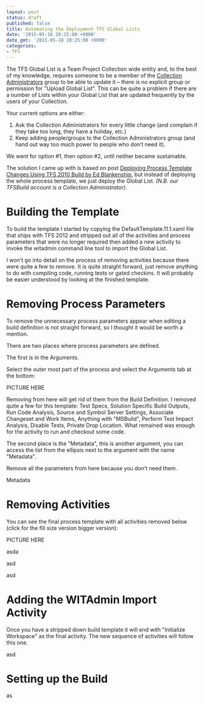 ```yaml
---
layout: post
status: draft
published: false
title: Automating the Deployment TFS Global Lists
date: '2015-05-18 20:25:00 +0000'
date_gmt: '2015-05-18 20:25:00 +0000'
categories:
- TFS
---
```

The TFS Global List is a Team Project Collection wide entity and, to the best of my knowledge, requires someone to be a member of the [Collection Administrators](http://msdn.microsoft.com/en-us/library/dd547204.aspx) group to be able to update it – there is no explicit group or permission for "Upload Global List". This can be quite a problem if there are a number of Lists within your Global List that are updated frequently by the users of your Collection. 

Your current options are either:

 1. Ask the Collection Administrators for every little change (and complain if they take too long, they have a holiday, etc.) 
 2. Keep adding people/groups to the Collection Administrators group (and hand out way too much power to people who don’t need it).
 
We went for option #1, then option #2, until neither became sustainable.

The solution I came up with is based on post [Deploying Process Template Changes Using TFS 2010 Build by Ed Blankenship](http://www.edsquared.com/2010/06/18/Deploying+Process+Template+Changes+Using+TFS+2010+Build.aspx), but instead of deploying the whole process template, we just deploy the Global List. *(N.B. our TFSBuild account is a Collection Administrator)*.

# Building the Template

To build the template I started by copying the DefaultTemplate.11.1.xaml file that ships with TFS 2012 and stripped out all of the activities and process parameters that were no longer required then added a new activity to invoke the witadmin command line tool to import the Global List.

I won’t go into detail on the process of removing activities because there were quite a few to remove. It is quite straight forward, just remove anything to do with compiling code, running tests or gated checkins. It will probably be easier understood by looking at the finished template.

# Removing Process Parameters

To remove the unnecessary process parameters appear when editing a build definition is not straight forward, so I thought it would be worth a mention.

There are two places where process parameters are defined. 

The first is in the Arguments.

Select the outer most part of the process and select the Arguments tab at the bottom:

PICTURE HERE

Removing from here will get rid of them from the Build Definition. I removed quite a few for this template: Test Specs, Solution Specific Build Outputs, Run Code Analysis, Source and Symbol Server Settings, Associate Changeset and Work Items, Anything with "MSBuild", Perform Test Impact Analysis, Disable Tests, Private Drop Location. What remained was enough for the activity to run and checkout some code.

The second place is the "Metadata", this is another argument, you can access the list from the ellipsis next to the argument with the name "Metadata".

Remove all the parameters from here because you don’t need them.

Metadata



# Removing Activities

You can see the final process template with all activities removed below (click for the fill size version bigger version):

PICTURE HERE



asda

asd

asd

# Adding the WITAdmin Import Activity

Once you have a stripped down build template it will end with "Initialize Workspace" as the final activity. The new sequence of activities will follow this one.







asd

# Setting up the Build
as
